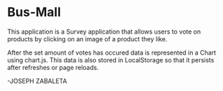 # Bus-Mall

This application is a Survey application that allows users to vote on products by clicking on an image of a product they like.  

After the set amount of votes has occured data is represented in a Chart using chart.js. This data is also stored in LocalStorage so that it persists after refreshes or page reloads.  


-JOSEPH ZABALETA
